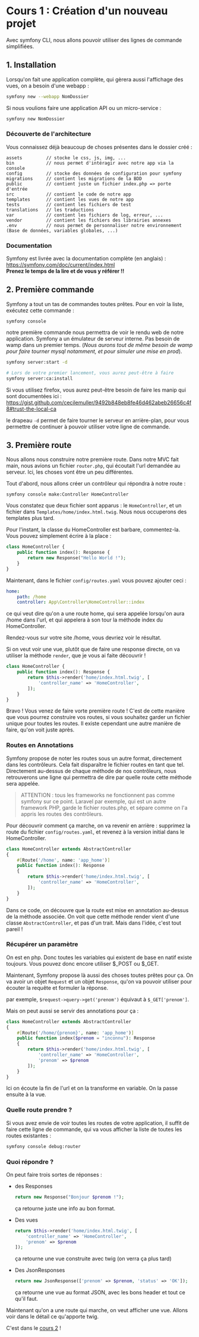 # Cours 1 : Création d'un nouveau projet

Avec symfony CLI, nous allons pouvoir utiliser des lignes de commande simplifiées.

## 1. Installation
Lorsqu'on fait une application complète, qui gèrera aussi l'affichage des vues, on a besoin d'une webapp :  
```bash
symfony new --webapp NomDossier
```
Si nous voulions faire une application API ou un micro-service :

```bash
symfony new NomDossier
```

### Découverte de l'architecture

Vous connaissez déjà beaucoup de choses présentes dans le dossier créé :

```
assets         // stocke le css, js, img, ...
bin            // nous permet d'intéragir avec notre app via la console
config         // stocke des données de configuration pour symfony
migrations     // contient les migrations de la BDD
public         // contient juste un fichier index.php => porte d'entrée
src            // contient le code de notre app
templates      // contient les vues de notre app
tests          // contient les fichiers de test
translations   // les traductions
var            // contient les fichiers de log, erreur, ...
vendor         // contient les fichiers des librairies annexes
.env           // nous permet de personnaliser notre environnement (Base de données, variables globales, ...)
```

### Documentation 
Symfony est livrée avec la documentation complète (en anglais) :
https://symfony.com/doc/current/index.html  
**Prenez le temps de la lire et de vous y référer !!**

## 2. Première commande

Symfony a tout un tas de commandes toutes prêtes. Pour en voir la liste, exécutez cette commande :
```
symfony console
```

notre première commande nous permettra de voir le rendu web de notre application. Symfony a un émulateur de serveur interne. Pas besoin de wamp dans un premier temps. (*Nous aurons tout de même besoin de wamp pour faire tourner mysql notamment, et pour simuler une mise en prod*).

```bash
symfony server:start -d

# Lors de votre premier lancement, vous aurez peut-être à faire 
symfony server:ca:install
```
Si vous utilisez firefox, vous aurez peut-être besoin de faire les manip qui sont documentées ici : https://gist.github.com/cecilemuller/9492b848eb8fe46d462abeb26656c4f8#trust-the-local-ca

le drapeau `-d` permet de faire tourner le serveur en arrière-plan, pour vous permettre de continuer à pouvoir utiliser votre ligne de commande.

## 3. Première route

Nous allons nous construire notre première route.
Dans notre MVC fait main, nous avions un fichier `router.php`, qui écoutait l'url demandée au serveur. Ici, les choses vont être un peu différentes.

Tout d'abord, nous allons créer un contrôleur qui répondra à notre route :
```
symfony console make:Controller HomeController
```
Vous constatez que deux fichier sont apparus : le `HomeController`, et un fichier dans `Templates/home/index.html.twig`. Nous nous occuperons des templates plus tard.

Pour l'instant, la classe du HomeController est barbare, commentez-la. Vous pouvez simplement écrire à la place :
```php
class HomeController {
    public function index(): Response {
        return new Response("Hello World !");
    }
}
```

Maintenant, dans le fichier `config/routes.yaml` vous pouvez ajouter ceci :

```yaml
home:
    path: /home
    controller: App\Controller\HomeController::index
```

ce qui veut dire qu'on a une route home, qui sera appelée lorsqu'on aura /home dans l'url, et qui appelera à son tour la méthode index du HomeController.

Rendez-vous sur votre site /home, vous devriez voir le résultat.

Si on veut voir une vue, plutôt que de faire une response directe, on va utiliser la méthode `render`, que je vous ai faite découvrir !
```php
class HomeController {
    public function index(): Response {
        return $this->render('home/index.html.twig', [
            'controller_name' => 'HomeController',
        ]);
    }
}
```

Bravo ! Vous venez de faire vorte première route ! C'est de cette manière que vous pourrez construire vos routes, si vous souhaitez garder un fichier unique pour toutes les routes. Il existe cependant une autre manière de faire, qu'on voit juste après.

### Routes en Annotations
Symfony propose de noter les routes sous un autre format, directement dans les contrôleurs. Cela fait disparaître le fichier routes en tant que tel. Directement au-dessus de chaque méthode de nos contrôleurs, nous retrouverons une ligne qui permettra de dire par quelle route cette méthode sera appelée.

> ATTENTION : tous les frameworks ne fonctionnent pas comme symfony sur ce point. Laravel par exemple, qui est un autre framework PHP, garde le fichier routes.php, et sépare comme on l'a appris les routes des contrôleurs. 

Pour découvrir comment ça marche, on va revenir en arrière : supprimez la route du fichier `config/routes.yaml`, et revenez à la version initial dans le HomeController.

```php
class HomeController extends AbstractController
{
    #[Route('/home', name: 'app_home')]
    public function index(): Response
    {
        return $this->render('home/index.html.twig', [
            'controller_name' => 'HomeController',
        ]);
    }
}
```
Dans ce code, on découvre que la route est mise en annotation au-dessus de la méthode associée. 
On voit que cette méthode render vient d'une classe `AbstractController`, et pas d'un trait. Mais dans l'idée, c'est tout pareil !

### Récupérer un paramètre

On est en php. Donc toutes les variables qui existent de base en natif existe toujours. Vous pouvez donc encore utiliser $_POST ou $_GET. 

Maintenant, Symfony propose là aussi des choses toutes prêtes pour ça. On va avoir un objet `Request` et un objet `Response`, qu'on va pouvoir utiliser pour écouter la requête et formuler la réponse.

par exemple, `$request->query->get('prenom')` équivaut à `$_GET['prenom']`.

Mais on peut aussi se servir des annotations pour ça :

```php
class HomeController extends AbstractController
{
    #[Route('/home/{prenom}', name: 'app_home')]
    public function index($prenom = "inconnu"): Response
    {
        return $this->render('home/index.html.twig', [
            'controller_name' => 'HomeController',
            'prenom' => $prenom
        ]);
    }
}
```
Ici on écoute la fin de l'url et on la transforme en variable. On la passe ensuite à la vue.

### Quelle route prendre ?
Si vous avez envie de voir toutes les routes de votre application, il suffit de faire cette ligne de commande, qui va vous afficher la liste de toutes les routes existantes :

```bash
symfony console debug:router
```


### Quoi répondre ?

On peut faire trois sortes de réponses :
* des Responses 
  ```php
  return new Response("Bonjour $prenom !");
  ```
  ça retourne juste une info au bon format.

* Des vues
  ```php
  return $this->render('home/index.html.twig', [
      'controller_name' => 'HomeController',
      'prenom' => $prenom
  ]);
  ```
  ça retourne une vue construite avec twig (on verra ça plus tard)

* Des JsonResponses
  ```php
  return new JsonResponse(['prenom' => $prenom, 'status' => 'OK']);
  ```
  ça retourne une vue au format JSON, avec les bons header et tout ce qu'il faut.

Maintenant qu'on a une route qui marche, on veut afficher une vue. Allons voir dans le détail ce qu'apporte twig.

C'est dans le [cours 2](<02 cours 2 - Découverte de twig.md>) !